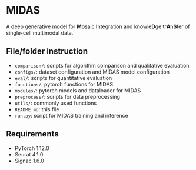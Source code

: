 # MIDAS

A deep generative model for **M**osaic **I**ntegration and knowle**D**ge tr**A**n**S**fer of single-cell multimodal data.

## File/folder instruction

*   `comparison/`: scripts for algorithm comparison and qualitative evaluation
*   `configs/`: dataset configuration and MIDAS model configuration
*   `eval/`: scripts for quantitative evaluation
*   `functions/`: pytorch functions for MIDAS
*   `modules/`: pytorch models and dataloader for MIDAS
*   `preprocess/`: scripts for data preprocessing
*   `utils/`: commonly used functions
*   `README.md`: this file
*   `run.py`: script for MIDAS training and inference

## Requirements

*   PyTorch 1.12.0
*   Seurat 4.1.0
*   Signac 1.6.0
